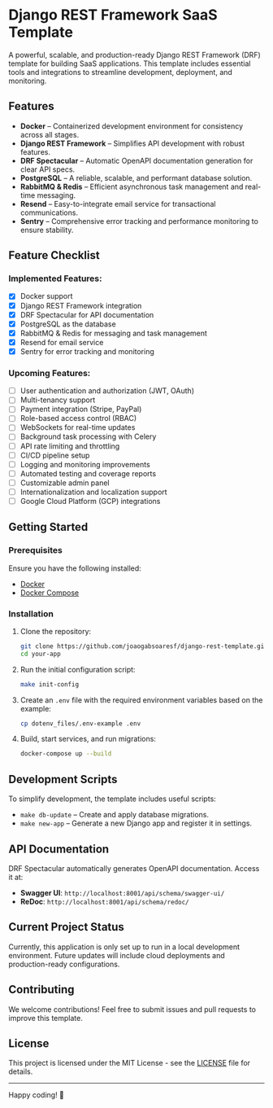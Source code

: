 # Django REST Framework SaaS Template

A powerful, scalable, and production-ready Django REST Framework (DRF) template for building SaaS applications. This template includes essential tools and integrations to streamline development, deployment, and monitoring.

## Features

- **Docker** – Containerized development environment for consistency across all stages.
- **Django REST Framework** – Simplifies API development with robust features.
- **DRF Spectacular** – Automatic OpenAPI documentation generation for clear API specs.
- **PostgreSQL** – A reliable, scalable, and performant database solution.
- **RabbitMQ & Redis** – Efficient asynchronous task management and real-time messaging.
- **Resend** – Easy-to-integrate email service for transactional communications.
- **Sentry** – Comprehensive error tracking and performance monitoring to ensure stability.

## Feature Checklist

### Implemented Features:
- [x] Docker support
- [x] Django REST Framework integration
- [x] DRF Spectacular for API documentation
- [x] PostgreSQL as the database
- [x] RabbitMQ & Redis for messaging and task management
- [x] Resend for email service
- [x] Sentry for error tracking and monitoring

### Upcoming Features:
- [ ] User authentication and authorization (JWT, OAuth)
- [ ] Multi-tenancy support
- [ ] Payment integration (Stripe, PayPal)
- [ ] Role-based access control (RBAC)
- [ ] WebSockets for real-time updates
- [ ] Background task processing with Celery
- [ ] API rate limiting and throttling
- [ ] CI/CD pipeline setup
- [ ] Logging and monitoring improvements
- [ ] Automated testing and coverage reports
- [ ] Customizable admin panel
- [ ] Internationalization and localization support
- [ ] Google Cloud Platform (GCP) integrations

## Getting Started

### Prerequisites
Ensure you have the following installed:
- [Docker](https://www.docker.com/)
- [Docker Compose](https://docs.docker.com/compose/)

### Installation

1. Clone the repository:
   ```sh
   git clone https://github.com/joaogabsoaresf/django-rest-template.git your-app
   cd your-app
   ```
2. Run the initial configuration script:
    ```sh
    make init-config
    ```

3. Create an `.env` file with the required environment variables based on the example:
    ```sh
    cp dotenv_files/.env-example .env
    ```

4. Build, start services, and run migrations:
   ```sh
   docker-compose up --build
   ```

## Development Scripts
To simplify development, the template includes useful scripts:
- `make db-update` – Create and apply database migrations.
- `make new-app` – Generate a new Django app and register it in settings.

## API Documentation
DRF Spectacular automatically generates OpenAPI documentation. Access it at:
- **Swagger UI**: `http://localhost:8001/api/schema/swagger-ui/`
- **ReDoc**: `http://localhost:8001/api/schema/redoc/`

## Current Project Status
Currently, this application is only set up to run in a local development environment. Future updates will include cloud deployments and production-ready configurations.

## Contributing
We welcome contributions! Feel free to submit issues and pull requests to improve this template.

## License
This project is licensed under the MIT License - see the [LICENSE](LICENSE) file for details.

---

Happy coding! 🚀

